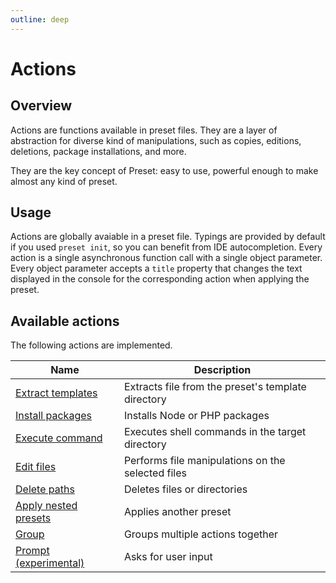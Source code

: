 ```yaml
---
outline: deep
---
```


# Actions

## Overview

Actions are functions available in preset files. They are a layer of abstraction for diverse kind of manipulations, such as copies, editions, deletions, package installations, and more.

They are the key concept of Preset: easy to use, powerful enough to make almost any kind of preset.

## Usage

Actions are globally avaiable in a preset file. Typings are provided by default if you used `preset init`, so you can benefit from IDE autocompletion. Every action is a single asynchronous function call with a single object parameter. Every object parameter accepts a `title` property that changes the text displayed in the console for the corresponding action when applying the preset.

## Available actions

The following actions are implemented.

| Name                                                | Description                                        |
| --------------------------------------------------- | -------------------------------------------------- |
| [Extract templates](/action/extract-templates)      | Extracts file from the preset's template directory |
| [Install packages](/action/install-packages)        | Installs Node or PHP packages                      |
| [Execute command](/action/execute-command)          | Executes shell commands in the target directory    |
| [Edit files](/action/edit-files)                    | Performs file manipulations on the selected files  |
| [Delete paths](/action/delete-paths)                | Deletes files or directories                       |
| [Apply nested presets](/action/apply-nested-preset) | Applies another preset                             |
| [Group](/action/group)                              | Groups multiple actions together                   |
| [Prompt (experimental)](/action/prompt)             | Asks for user input                                |
